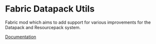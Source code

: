# Fabric Datapack Utils
Fabric mod which aims to add support for various improvements for the Datapack and Resourcepack system.

[Documentation](https://fabricdatapackutils.readthedocs.io)
